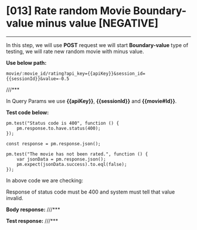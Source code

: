 # [013] Rate random Movie Boundary-value minus value [NEGATIVE]
___

In this step, we will use __POST__ request we will start __Boundary-value__ type of testing, we will rate new random movie with minus value.

__Use below path:__
```
movie/:movie_id/rating?api_key={{apiKey}}&session_id={{sessionId}}&value=-0.5 
```

///***
 
In Query Params we use __{{apiKey}}__, __{{sessionId}}__ and __{{movie#Id}}__.

__Test code below:__
```
pm.test("Status code is 400", function () {
    pm.response.to.have.status(400);
});

const response = pm.response.json();

pm.test("The movie has not been rated.", function () {
    var jsonData = pm.response.json();
    pm.expect(jsonData.success).to.eql(false);
});
```

In above code we are checking:

Response of status code must be 400 and system must tell that value invalid.

__Body response:__
///***
 

__Test response:__
///***
 


